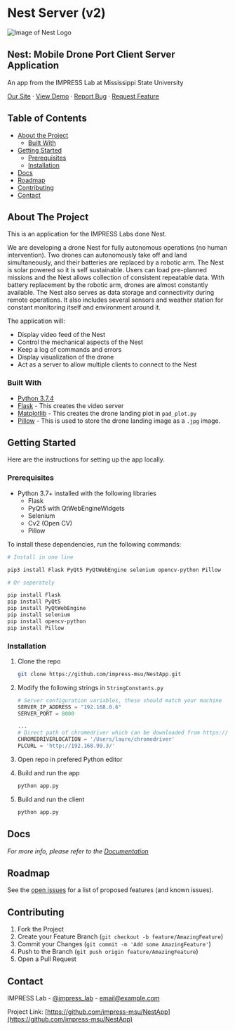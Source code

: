<!-- TODO Documentation:

* routes.py
* camera.py
* static/
* templates/ -->

# Nest Server (v2)

![Image of Nest Logo](https://i.imgur.com/wk2ynOg.jpg)

## Nest: Mobile Drone Port Client Server Application

An app from the IMPRESS Lab at Mississippi State University

[Our Site](http://impress.ece.msstate.edu/research/projects/Nest) ·
[View Demo](todo) ·
[Report Bug](https://github.com/lpjune/NestServerV2/issues) ·
[Request Feature](https://github.com/lpjune/NestServerV2/issues)

## Table of Contents

* [About the Project](#about-the-project)
  * [Built With](#built-with)
* [Getting Started](#getting-started)
  * [Prerequisites](#prerequisites)
  * [Installation](#installation)
* [Docs](#usage)
* [Roadmap](#roadmap)
* [Contributing](#contributing)
* [Contact](#contact)

<!-- ABOUT THE PROJECT -->
## About The Project

This is an application for the IMPRESS Labs done Nest.

We are developing a drone Nest for fully autonomous operations (no human intervention). Two drones can autonomously take off and land simultaneously, and their batteries are replaced by a robotic arm. The Nest is solar powered so it is self sustainable. Users can load pre-planned missions and the Nest allows collection of consistent repeatable data. With battery replacement by the robotic arm, drones are almost constantly available. The Nest also serves as data storage and connectivity during remote operations. It also includes several sensors and weather station for constant monitoring itself and environment around it.

The application will:

* Display video feed of the Nest
* Control the mechanical aspects of the Nest
* Keep a log of commands and errors
* Display visualization of the drone
* Act as a server to allow multiple clients to connect to the Nest

### Built With

* [Python 3.7.4](https://www.python.org/downloads/release/python-374/)
* [Flask](https://www.fullstackpython.com/flask.html) - This creates the video server
* [Matplotlib](https://matplotlib.org/users/installing.html) - This creates the drone landing plot in ```pad_plot.py``` 
* [Pillow](https://pypi.org/project/Pillow/) - This is used to store the drone landing image as a ```.jpg``` image.

<!-- GETTING STARTED -->
## Getting Started

Here are the instructions for setting up the app locally.

### Prerequisites

* Python 3.7+ installed with the following libraries
  * Flask
  * PyQt5 with QtWebEngineWidgets
  * Selenium
  * Cv2 (Open CV)
  * Pillow

To install these dependencies, run the following commands:

```sh
# Install in one line

pip3 install Flask PyQt5 PyQtWebEngine selenium opencv-python Pillow

# Or seperately

pip install Flask
pip install PyQt5
pip install PyQtWebEngine
pip install selenium
pip install opencv-python
pip install Pillow
```

### Installation

1. Clone the repo

    ```sh
    git clone https://github.com/impress-msu/NestApp.git
    ```

2. Modify the following strings in ```StringConstants.py```

    ```python
    # Server configuration variables, these should match your machine
    SERVER_IP_ADDRESS = "192.168.0.6"
    SERVER_PORT = 8000

    ...
    # Direct path of chromedriver which can be downloaded from https://sites.google.com/a/chromium.org/chromedriver/ 
    CHROMEDRIVERLOCATION = '/Users/laure/chromedriver'
    PLCURL = 'http://192.168.99.3/'
    ```

3. Open repo in prefered Python editor

4. Build and run the app
  
    ```sh
    python app.py
    ```

5. Build and run the client

    ```sh
    python app.py
    ```

## Docs

_For more info, please refer to the [Documentation](https://example.com)_

## Roadmap

See the [open issues](https://github.com/lpjune/NestServerV2/issues) for a list of proposed features (and known issues).

## Contributing

1. Fork the Project
2. Create your Feature Branch (`git checkout -b feature/AmazingFeature`)
3. Commit your Changes (`git commit -m 'Add some AmazingFeature'`)
4. Push to the Branch (`git push origin feature/AmazingFeature`)
5. Open a Pull Request

## Contact

IMPRESS Lab - [@impress_lab](https://twitter.com/impress_lab) - email@example.com

Project Link: [https://github.com/impress-msu/NestApp](https://github.com/impress-msu/NestApp)